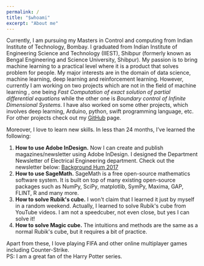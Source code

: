 ```yaml
---
permalink: /
title: "$whoami"
excerpt: "About me"
---
```


Currently, I am pursuing my Masters in Control and computing from Indian
Institute of Technology, Bombay. I graduated from Indian Institute of
Engineering Science and Technology (IIEST), Shibpur (formerly known as Bengal
Engineering and Science University, Shibpur). My passion is to bring machine learning to a practical level where it is a product that solves problem for people.
My major interests are in the domain of data science, machine learning, deep learning and reinforcement learning. However, currently I am working on two projects which are not in the field of machine learning
, one being *Fast Computation of exact solution of partial differential equations* while the other one is *Boundary control of Infinite Dimensional Systems*.
I have also worked on some other projects, which involves deep learning, Arduino, python, swift programming language, etc.
For other projects check out my [GitHub]("https://github.com/ayansengupta17/") page.

Moreover, I love to learn new skills. In less than 24 months, I’ve learned the following:
1. **How to use Adobe InDesign.** Now I can create and publish magazines/newsletter using Adobe InDesign. I designed the Department Newsletter of Electrical Engineering department. Check out the newsletter below:
[Background Hum 2017]("https://issuu.com/ayansengupta17/docs/bh_final")
2. **How to use SageMath.** SageMath is a free open-source mathematics software system. It is built on top of many existing open-source packages such as  NumPy, SciPy, matplotlib, SymPy, Maxima, GAP, FLINT, R and many more.
3. **How to solve Rubik's cube.** I won't claim that I learned it just by myself in a random weekend. Actually, I learned to solve Rubik's cube from YouTube videos. I am not a speedcuber, not even close, but yes I can solve it!
4. **How to solve Magic cube.** The intuitions and methods are the same as a normal Rubik's cube, but it requires a bit of practice.

Apart from these, I love playing FIFA and other online multiplayer games including Counter-Strike.<br/>
PS: I am a great fan of the Harry Potter series.

